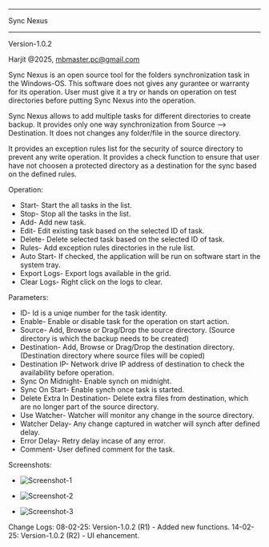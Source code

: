 *****************
Sync Nexus
*****************

Version-1.0.2

Harjit @2025, mbmaster.pc@gmail.com

Sync Nexus is an open source tool for the folders synchronization task in the Windows-OS.  This software does not gives any gurantee or warranty for its operation. User must give it a try or hands on operation on test directories before putting Sync Nexus into the operation.

Sync Nexus allows to add multiple tasks for different directories to create backup. It provides only one way synchronization from Source --> Destination. It does not changes any folder/file in the source directory. 

It provides an exception rules list for the security of source directory to prevent any write operation. It provides a check function to ensure that user have not choosen a protected directory as a destination for the sync based on the defined rules.

Operation:

 - Start- Start the all tasks in the list.
 - Stop- Stop all the tasks in the list.
 - Add- Add new task.
 - Edit- Edit existing task based on the selected ID of task. 
 - Delete- Delete selected task based on the selected ID of task. 
 - Rules- Add exception rules directories in the rule list.
 - Auto Start- If checked, the application will be run on software start in the system tray.
 - Export Logs- Export logs available in the grid.
 - Clear Logs- Right click on the logs to clear.

Parameters:

- ID- Id is a uniqe number for the task identity.
- Enable- Enable or disable task for the operation on start action.
- Source- Add, Browse or Drag/Drop the source directory. (Source directory is which the backup needs to be created)
- Destination- Add, Browse or Drag/Drop the destination directory. (Destination directory where source files will be copied)
- Destination IP- Network drive IP address of destination to check the availability before operation.
- Sync On Midnight- Enable synch on midnight.
- Sync On Start- Enable synch once task is started.
- Delete Extra In Destination- Delete extra files from destination, which are no longer part of the source directory.
- Use Watcher- Watcher will monitor any change in the source directory.
- Watcher Delay- Any change captured in watcher will synch after defined delay.
- Error Delay- Retry delay incase of any error.
- Comment- User defined comment for the task.     
            
Screenshots:

- ![Screenshot-1](https://github.com/user-attachments/assets/8ed97b65-663e-4f28-9315-739a66d45138)

- ![Screenshot-2](https://github.com/user-attachments/assets/868ad4da-9b8a-4d1d-bf78-c1e8518e0b3f)

- ![Screenshot-3](https://github.com/user-attachments/assets/ea5488e9-8dbc-4698-9546-82afa95cff38)


Change Logs:
08-02-25: Version-1.0.2 (R1) - Added new functions.
14-02-25: Version-1.0.2 (R2) - UI ehancement.

